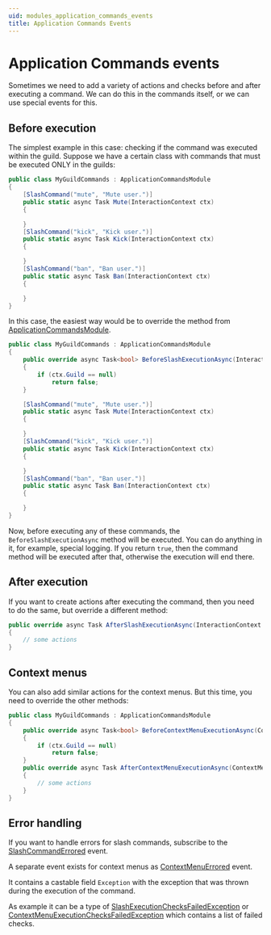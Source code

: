 ```yaml
---
uid: modules_application_commands_events
title: Application Commands Events
---
```


# Application Commands events

Sometimes we need to add a variety of actions and checks before and after executing a command.
We can do this in the commands itself, or we can use special events for this.

## Before execution

The simplest example in this case: checking if the command was executed within the guild.
Suppose we have a certain class with commands that must be executed ONLY in the guilds:

```cs
public class MyGuildCommands : ApplicationCommandsModule
{
    [SlashCommand("mute", "Mute user.")]
    public static async Task Mute(InteractionContext ctx)
    {

    }
    [SlashCommand("kick", "Kick user.")]
    public static async Task Kick(InteractionContext ctx)
    {

    }
    [SlashCommand("ban", "Ban user.")]
    public static async Task Ban(InteractionContext ctx)
    {

    }
}
```

In this case, the easiest way would be to override the method from [ApplicationCommandsModule](xref:DisCatSharp.ApplicationCommands.ApplicationCommandsModule).

```cs
public class MyGuildCommands : ApplicationCommandsModule
{
    public override async Task<bool> BeforeSlashExecutionAsync(InteractionContext ctx)
    {
        if (ctx.Guild == null)
            return false;
    }

    [SlashCommand("mute", "Mute user.")]
    public static async Task Mute(InteractionContext ctx)
    {

    }
    [SlashCommand("kick", "Kick user.")]
    public static async Task Kick(InteractionContext ctx)
    {

    }
    [SlashCommand("ban", "Ban user.")]
    public static async Task Ban(InteractionContext ctx)
    {

    }
}
```

Now, before executing any of these commands, the `BeforeSlashExecutionAsync` method will be executed. You can do anything in it, for example, special logging.
If you return `true`, then the command method will be executed after that, otherwise the execution will end there.

## After execution

If you want to create actions after executing the command, then you need to do the same, but override a different method:

```cs
public override async Task AfterSlashExecutionAsync(InteractionContext ctx)
{
    // some actions
}
```

## Context menus

You can also add similar actions for the context menus. But this time, you need to override the other methods:

```cs
public class MyGuildCommands : ApplicationCommandsModule
{
    public override async Task<bool> BeforeContextMenuExecutionAsync(ContextMenuContext ctx)
    {
        if (ctx.Guild == null)
            return false;
    }
    public override async Task AfterContextMenuExecutionAsync(ContextMenuContext ctx)
    {
        // some actions
    }
}
```

## Error handling

If you want to handle errors for slash commands, subscribe to the [SlashCommandErrored](xref:DisCatSharp.ApplicationCommands.ApplicationCommandsExtension.SlashCommandErrored) event.

A separate event exists for context menus as [ContextMenuErrored](xref:DisCatSharp.ApplicationCommands.ApplicationCommandsExtension.ContextMenuErrored) event.

It contains a castable field `Exception` with the exception that was thrown during the execution of the command.

As example it can be a type of [SlashExecutionChecksFailedException](xref:DisCatSharp.ApplicationCommands.Exceptions.SlashExecutionChecksFailedException) or [ContextMenuExecutionChecksFailedException](xref:DisCatSharp.ApplicationCommands.Exceptions.ContextMenuExecutionChecksFailedException) which contains a list of failed checks.
